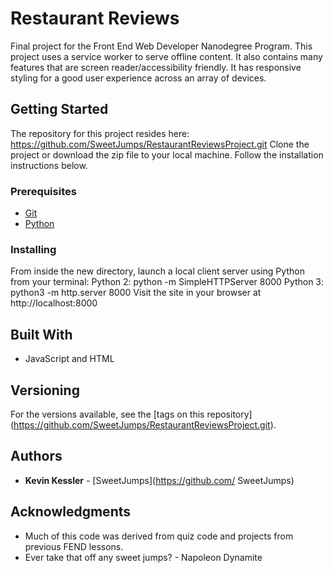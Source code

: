 # Restaurant Reviews

Final project for the Front End Web Developer Nanodegree Program. This project uses a service worker to serve offline content. It also contains many features that are screen reader/accessibility friendly. It has responsive styling for a good user experience across an array of devices.

## Getting Started

The repository for this project resides here: https://github.com/SweetJumps/RestaurantReviewsProject.git 
Clone the project or download the zip file to your local machine. Follow the installation instructions below.

### Prerequisites

* [Git](https://git-scm.com/)
* [Python](http://python.org/)

### Installing

From inside the new directory, launch a local client server using Python from your terminal: 
Python 2: python -m SimpleHTTPServer 8000 
Python 3: python3 -m http.server 8000
Visit the site in your browser at http://localhost:8000

## Built With

* JavaScript and HTML

## Versioning

For the versions available, see the [tags on this repository]
(https://github.com/SweetJumps/RestaurantReviewsProject.git). 

## Authors

* **Kevin Kessler** - [SweetJumps](https://github.com/ SweetJumps)

## Acknowledgments

* Much of this code was derived from quiz code and projects from previous FEND lessons.
* Ever take that off any sweet jumps? - Napoleon Dynamite
